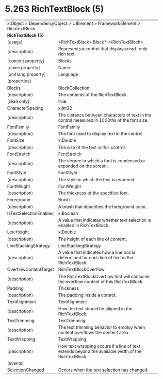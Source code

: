 <html dir="LTR" xmlns:mshelp="http://msdn.microsoft.com/mshelp" xmlns:ddue="http://ddue.schemas.microsoft.com/authoring/2003/5" xmlns:xlink="http://www.w3.org/1999/xlink" xmlns:tool="http://www.microsoft.com/tooltip">

<body>
 <input type="hidden" id="userDataCache" class="userDataStyle">
 <input type="hidden" id="hiddenScrollOffset">
 <img id="dropDownImage" style="display:none; height:0; width:0;" src="../local/drpdown.gif">
 <img id="dropDownHoverImage" style="display:none; height:0; width:0;" src="../local/drpdown_orange.gif">
 <img id="collapseImage" style="display:none; height:0; width:0;" src="../local/collapse.gif">
 <img id="expandImage" style="display:none; height:0; width:0;" src="../local/exp.gif">
 <img id="collapseAllImage" style="display:none; height:0; width:0;" src="../local/collall.gif">
 <img id="expandAllImage" style="display:none; height:0; width:0;" src="../local/expall.gif">
 <img id="copyImage" style="display:none; height:0; width:0;" src="../local/copycode.gif">
 <img id="copyHoverImage" style="display:none; height:0; width:0;" src="../local/copycodeHighlight.gif">
 <div id="header"><h1 class="heading">5.263 RichTextBlock (5)</h1></div>

 <div id="mainSection">
 <div id="mainBody">
 <div id="allHistory" class="saveHistory" onsave="saveAll()" onload="loadAll()"></div>
 <p xmlns:wsd="http://wsdev.schemas.microsoft.com/authoring/2008/2" xmlns:msxsl="urn:schemas-microsoft-com:xslt" xmlns:script="urn:script" xmlns:build="urn:build">
 </p>
 <div id="sectionSection0" class="section" name="collapseableSection">
 <content xmlns="http://ddue.schemas.microsoft.com/authoring/2003/5" xmlns:wsd="http://wsdev.schemas.microsoft.com/authoring/2008/2" xmlns:msxsl="urn:schemas-microsoft-com:xslt" xmlns:script="urn:script" xmlns:build="urn:build">
 </content>
 </div>
 <div id="sectionSection1" class="section" name="collapseableSection">
 <content xmlns="http://ddue.schemas.microsoft.com/authoring/2003/5" xmlns:wsd="http://wsdev.schemas.microsoft.com/authoring/2008/2" xmlns:msxsl="urn:schemas-microsoft-com:xslt" xmlns:script="urn:script" xmlns:build="urn:build">
 <table class="ProtocolAuthoredTable" xmlns="">
 <tr><td colspan="2">
<mshelp:link keywords="55aacd72-e114-4aa1-b774-3f7ded5e1f7d" tabindex="0">x:Object</mshelp:link> &gt; <mshelp:link keywords="c4d521a5-4c74-448c-997c-0e9e9c99e9b7" tabindex="0">DependencyObject</mshelp:link> &gt; <mshelp:link keywords="053e800a-9c26-4d47-8d3f-4262d9420ea6" tabindex="0">UIElement</mshelp:link> &gt; <mshelp:link keywords="77d2aa00-6f1c-4b4b-9b97-7292afdb6ba3" tabindex="0">FrameworkElement</mshelp:link> &gt; <mshelp:link keywords="6df1e554-c247-4a52-9aed-5e66a6847bff" tabindex="0">RichTextBlock</mshelp:link> </td>
 </tr>
 <tr><td colspan="2">
 <b>RichTextBlock (5)</b> </td>
 </tr>
 <tr><td><div class="indent0">(usage)</div></td>
 <td>&lt;RichTextBlock&gt; <mshelp:link keywords="07e7da84-545d-47dd-b2c6-51f600297f7c" tabindex="0">Block</mshelp:link>* &lt;/RichTextBlock&gt;</td>
 </tr>
 <tr><td><div class="indent0">(description)</div></td>
 <td>Represents a control that displays read-only rich text.</td>
 </tr>
 <tr><td><div class="indent0">[content property]</div></td>
 <td><mshelp:link keywords="6df1e554-c247-4a52-9aed-5e66a6847bff" tabindex="0">Blocks</mshelp:link></td>
 </tr>
 <tr><td><div class="indent0">[name property]</div></td>
 <td><mshelp:link keywords="eef161d8-02b9-4cb8-a1c3-c509d4caee31" tabindex="0">Name</mshelp:link></td>
 </tr>
 <tr><td><div class="indent0">[xml lang property]</div></td>
 <td><mshelp:link keywords="eef161d8-02b9-4cb8-a1c3-c509d4caee31" tabindex="0">Language</mshelp:link></td>
 </tr>
 <tr><td><div class="indent0">(properties)</div></td>
 <td></td>
 </tr>
 <tr><td><div class="indent2">Blocks</div></td>
 <td><mshelp:link keywords="303b3655-f537-42f4-979e-01978c4da937" tabindex="0">BlockCollection</mshelp:link></td>
 </tr>
 <tr><td><div class="indent4">(description)</div></td>
 <td>The contents of the RichTextBlock.</td>
 </tr>
 <tr><td><div class="indent4">[read only]</div></td>
 <td>true</td>
 </tr>
 <tr><td><div class="indent2">CharacterSpacing</div></td>
 <td><mshelp:link keywords="cce6d8dd-4253-4ede-a41c-4194b8fb85ad" tabindex="0">x:Int32</mshelp:link></td>
 </tr>
 <tr><td><div class="indent4">(description)</div></td>
 <td>The distance between characters of text in the control measured in 1000ths of the font size.</td>
 </tr>
 <tr><td><div class="indent2">FontFamily</div></td>
 <td><mshelp:link keywords="d18a5816-8d29-409f-a3e9-b5b6a37f36bc" tabindex="0">FontFamily</mshelp:link></td>
 </tr>
 <tr><td><div class="indent4">(description)</div></td>
 <td>The font used to display text in the control.</td>
 </tr>
 <tr><td><div class="indent2">FontSize</div></td>
 <td><mshelp:link keywords="b4cd2d49-bb12-4f4b-ba12-424f101aa37d" tabindex="0">x:Double</mshelp:link></td>
 </tr>
 <tr><td><div class="indent4">(description)</div></td>
 <td>The size of the text in this control.</td>
 </tr>
 <tr><td><div class="indent2">FontStretch</div></td>
 <td><mshelp:link keywords="aaee43a3-b60c-454e-ab11-6a7752c297da" tabindex="0">FontStretch</mshelp:link></td>
 </tr>
 <tr><td><div class="indent4">(description)</div></td>
 <td>The degree to which a font is condensed or expanded on the screen.</td>
 </tr>
 <tr><td><div class="indent2">FontStyle</div></td>
 <td><mshelp:link keywords="626d44d4-3e4e-46bb-9c5d-9e29d82b01ad" tabindex="0">FontStyle</mshelp:link></td>
 </tr>
 <tr><td><div class="indent4">(description)</div></td>
 <td>The style in which the text is rendered.</td>
 </tr>
 <tr><td><div class="indent2">FontWeight</div></td>
 <td><mshelp:link keywords="f6eb3bef-0513-4397-8186-155ba9f82713" tabindex="0">FontWeight</mshelp:link></td>
 </tr>
 <tr><td><div class="indent4">(description)</div></td>
 <td>The thickness of the specified font.</td>
 </tr>
 <tr><td><div class="indent2">Foreground</div></td>
 <td><mshelp:link keywords="a920b39e-6354-4ed3-b532-af46989027e1" tabindex="0">Brush</mshelp:link></td>
 </tr>
 <tr><td><div class="indent4">(description)</div></td>
 <td>A brush that describes the foreground color.</td>
 </tr>
 <tr><td><div class="indent2">IsTextSelectionEnabled</div></td>
 <td><mshelp:link keywords="c052ee98-5d1a-451f-98f3-838ac0dca971" tabindex="0">x:Boolean</mshelp:link></td>
 </tr>
 <tr><td><div class="indent4">(description)</div></td>
 <td>A value that indicates whether text selection is enabled in RichTextBlock.</td>
 </tr>
 <tr><td><div class="indent2">LineHeight</div></td>
 <td><mshelp:link keywords="b4cd2d49-bb12-4f4b-ba12-424f101aa37d" tabindex="0">x:Double</mshelp:link></td>
 </tr>
 <tr><td><div class="indent4">(description)</div></td>
 <td>The height of each line of content.</td>
 </tr>
 <tr><td><div class="indent2">LineStackingStrategy</div></td>
 <td><mshelp:link keywords="77de985f-3b00-4b10-ad95-6052c5cfb5f5" tabindex="0">LineStackingStrategy</mshelp:link></td>
 </tr>
 <tr><td><div class="indent4">(description)</div></td>
 <td>A value that indicates how a line box is determined for each line of text in the RichTextBlock.</td>
 </tr>
 <tr><td><div class="indent2">OverflowContentTarget</div></td>
 <td><mshelp:link keywords="0256532b-7dc6-44d1-8912-a40cbcdcb67a" tabindex="0">RichTextBlockOverflow</mshelp:link></td>
 </tr>
 <tr><td><div class="indent4">(description)</div></td>
 <td>The RichTextBlockOverflow that will consume the overflow content of this RichTextBlock.</td>
 </tr>
 <tr><td><div class="indent2">Padding</div></td>
 <td><mshelp:link keywords="5101ca90-48bf-4c8b-aef9-fc8d10a94dd1" tabindex="0">Thickness</mshelp:link></td>
 </tr>
 <tr><td><div class="indent4">(description)</div></td>
 <td>The padding inside a control.</td>
 </tr>
 <tr><td><div class="indent2">TextAlignment</div></td>
 <td><mshelp:link keywords="2e667d01-3722-4228-a987-663ec087ba86" tabindex="0">TextAlignment</mshelp:link></td>
 </tr>
 <tr><td><div class="indent4">(description)</div></td>
 <td>How the text should be aligned in the RichTextBlock.</td>
 </tr>
 <tr><td><div class="indent2">TextTrimming</div></td>
 <td><mshelp:link keywords="75a9fbea-aa70-4129-8d07-fb2d82bceeb8" tabindex="0">TextTrimming</mshelp:link></td>
 </tr>
 <tr><td><div class="indent4">(description)</div></td>
 <td>The text trimming behavior to employ when content overflows the content area.</td>
 </tr>
 <tr><td><div class="indent2">TextWrapping</div></td>
 <td><mshelp:link keywords="7043751f-4b78-48d3-9e4e-0f59953b85b5" tabindex="0">TextWrapping</mshelp:link></td>
 </tr>
 <tr><td><div class="indent4">(description)</div></td>
 <td>How text wrapping occurs if a line of text extends beyond the available width of the RichTextBlock.</td>
 </tr>
 <tr><td><div class="indent0">(events)</div></td>
 <td></td>
 </tr>
 <tr><td><div class="indent2">SelectionChanged</div></td>
 <td>Occurs when the text selection has changed.</td>
 </tr>
</table>
 </content>
 </div>
 <!--[if gte IE 5]>
 <tool:tip element="languageFilterToolTip" avoidmouse="false"/>
 <![endif]-->
 </div>
 <a name="feedback"></a><span></span>
 </div>
</body></html>
